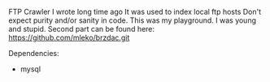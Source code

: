 FTP Crawler I wrote long time ago
It was used to index local ftp hosts
Don't expect purity and/or sanity in code. This was my playground. I was young and stupid.
Second part can be found here: https://github.com/mleko/brzdac.git

Dependencies:
- mysql